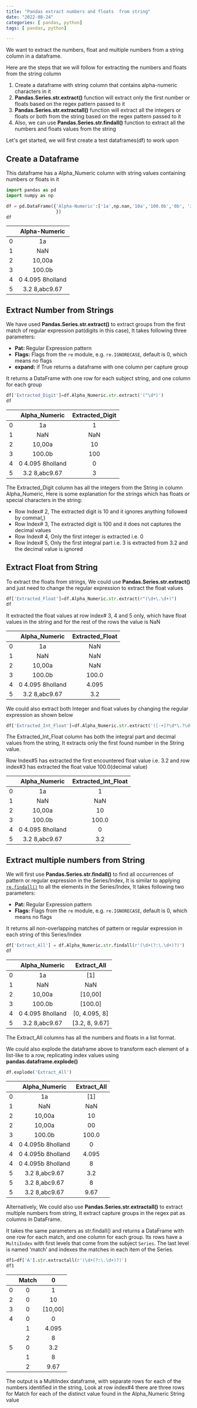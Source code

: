 ```yaml
---
title: "Pandas extract numbers and floats  from string"
date: "2022-08-24"
categories: [ pandas, python]
tags: [ pandas, python]

---
```


We want to extract the numbers, float and multiple numbers from a string column in a dataframe.

Here are the steps that we will follow for extracting the numbers and floats from the string column

1. Create a dataframe with string column that contains alpha-numeric characters in it
2. **Pandas.Series.str.extract()** function will extract only the first number or floats based on the regex pattern passed to it
3. **Pandas.Series.str.extractall()** function will extract all the integers or floats or both from the string based on the regex pattern passed to it
4. Also, we can use **Pandas.Series.str.findall()** function to extract all the numbers and floats values from the string

Let's get started, we will first create a test dataframes(df) to work upon

## Create a Dataframe


This dataframe has a Alpha_Numeric column with string values containing numbers or floats in it


```python
import pandas as pd
import numpy as np

df = pd.DataFrame({'Alpha-Numeric':['1a',np.nan,'10a','100.0b','0b', '3.2 8,abc9.67'],
                   })
df
```

|      |  Alpha-Numeric   |
| :--: | :--------------: |
|  0   |        1a        |
|  1   |       NaN        |
|  2   |      10,00a      |
|  3   |      100.0b      |
|  4   | 0 4.095 8holland |
|  5   |  3.2 8,abc9.67   |

## Extract Number from Strings

We have used **Pandas.Series.str.extract()** to extract groups from the first match of regular expression pat(digits in this case), It takes following three parameters:

- **Pat:** Regular Expression pattern
- **Flags:** Flags from the `re` module, e.g. `re.IGNORECASE`, default is 0, which means no flags
- **expand:** if True returns a dataframe with one column per capture group

It returns a DataFrame with one row for each subject string, and one column for each group

```python
df['Extracted_Digit']=df.Alpha_Numeric.str.extract('(^\d*)')
df
```

|      |  Alpha_Numeric   | Extracted_Digit |
| :--: | :--------------: | :-------------: |
|  0   |        1a        |        1        |
|  1   |       NaN        |       NaN       |
|  2   |      10,00a      |       10        |
|  3   |      100.0b      |       100       |
|  4   | 0 4.095 8holland |        0        |
|  5   |  3.2 8,abc9.67   |        3        |

The Extracted_Digit column has all the integers from the String in column Alpha_Numeric, Here is some explanation for the strings which has floats or special characters in the string:

- Row Index# 2, The extracted digit is 10 and it ignores anything followed by comma(,)
- Row Index# 3, The extracted digit is 100 and it does not captures the decimal values
- Row Index# 4, Only the first integer is extracted i.e. 0
- Row Index# 5, Only the first integral part i.e. 3 is extracted from 3.2 and the decimal value is ignored

## Extract Float from String

To extract the floats from strings, We could use **Pandas.Series.str.extract()** and just need to change the regular expression to extract the float values 

```python
df['Extracted_Float']=df.Alpha_Numeric.str.extract(r"(\d+\.\d+)")
df
```

It extracted the float values at row index# 3, 4 and 5 only, which have float values in the string and for the rest of the rows the value is NaN

|      |  Alpha_Numeric   | Extracted_Float |
| :--: | :--------------: | :-------------: |
|  0   |        1a        |       NaN       |
|  1   |       NaN        |       NaN       |
|  2   |      10,00a      |       NaN       |
|  3   |      100.0b      |      100.0      |
|  4   | 0 4.095 8holland |      4.095      |
|  5   |  3.2 8,abc9.67   |       3.2       |

We could also extract both Integer and float values by changing the regular expression as shown below

```python
df['Extracted_Int_Float']=df.Alpha_Numeric.str.extract('([-+]?\d*\.?\d+)')
```

The Extracted_Int_Float column has both the integral part and decimal values from the string, It extracts only the first found number in the String value.

Row Index#5 has extracted the first encountered float value i.e. 3.2 and row index#3 has extracted the float value 100.0(decimal value)

|      |  Alpha_Numeric   | Extracted_Int_Float |
| :--: | :--------------: | :-----------------: |
|  0   |        1a        |          1          |
|  1   |       NaN        |         NaN         |
|  2   |      10,00a      |         10          |
|  3   |      100.0b      |        100.0        |
|  4   | 0 4.095 8holland |          0          |
|  5   |  3.2 8,abc9.67   |         3.2         |



## Extract multiple numbers from String

We will first use **Pandas.Series.str.findall()** to find all occurrences of pattern or regular expression in the Series/Index, It is similar to applying [`re.findall()`](https://docs.python.org/3/library/re.html#re.findall) to all the elements in the Series/Index, It takes following two parameters:

- **Pat:** Regular Expression pattern
- **Flags:** Flags from the `re` module, e.g. `re.IGNORECASE`, default is 0, which means no flags

It returns all non-overlapping matches of pattern or regular expression in each string of this Series/Index



```python
df['Extract_All'] = df.Alpha_Numeric.str.findall(r'(\d+(?:\.\d+)?)')
df
```



|      |  Alpha_Numeric   |  Extract_All   |
| :--: | :--------------: | :------------: |
|  0   |        1a        |      [1]       |
|  1   |       NaN        |      NaN       |
|  2   |      10,00a      |    [10,00]     |
|  3   |      100.0b      |    [100.0]     |
|  4   | 0 4.095 8holland | [0, 4.095, 8]  |
|  5   |  3.2 8,abc9.67   | [3.2, 8, 9.67] |

The Extract_All columns has all the numbers and floats in a list format.

We could also explode the dataframe above to transform each element of a list-like to a row, replicating index values using **pandas.dataframe.explode()**

```python
df.explode('Extract_All')
```



|      |   Alpha_Numeric   | Extract_All |
| :--: | :---------------: | :---------: |
|  0   |        1a         |     [1]     |
|  1   |        NaN        |     NaN     |
|  2   |      10,00a       |     10      |
|  2   |      10,00a       |     00      |
|  3   |      100.0b       |    100.0    |
|  4   | 0 4.095b 8holland |      0      |
|  4   | 0 4.095b 8holland |    4.095    |
|  4   | 0 4.095b 8holland |      8      |
|  5   |   3.2 8,abc9.67   |     3.2     |
|  5   |   3.2 8,abc9.67   |      8      |
|  5   |   3.2 8,abc9.67   |    9.67     |

Alternatively, We could also use **Pandas.Series.str.extractall()** to extract multiple numbers from string, It extract capture groups in the regex pat as columns in DataFrame.

It takes the same parameters as str.findall() and returns a DataFrame  with one row for each match, and one column for each group. Its rows have a `MultiIndex` with first levels that come from the subject `Series`. The last level is named ‘match’ and indexes the matches in each item of the Series.

```python
df1=df['A'].str.extractall(r'(\d+(?:\.\d+)?)')
df1
```



|      | Match |    0    |
| :--: | :---: | :-----: |
|  0   |   0   |    1    |
|  2   |   0   |   10    |
|  3   |   0   | [10,00] |
|  4   |   0   |    0    |
|      |   1   |  4.095  |
|      |   2   |    8    |
|  5   |   0   |   3.2   |
|      |   1   |    8    |
|      |   2   |  9.67   |

The output is a MultiIndex dataframe, with separate rows for each of the numbers identified in the string, Look at row index#4 there are three rows for Match for each of the distinct value found in the Alpha_Numeric String value

